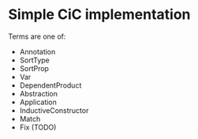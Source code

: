 # Simple CiC implementation

Terms are one of:

* Annotation
* SortType
* SortProp
* Var
* DependentProduct
* Abstraction
* Application
* InductiveConstructor
* Match
* Fix (TODO)

